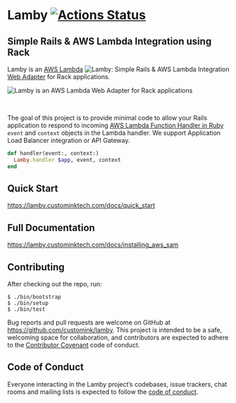 # Lamby [![Actions Status](https://github.com/customink/lamby/workflows/CI/CD/badge.svg)](https://github.com/customink/lamby/actions)

<h2>Simple Rails &amp; AWS Lambda Integration using Rack</h2>

<img src="https://raw.githubusercontent.com/customink/lamby_site/master/app/assets/images/lamby-arch-hero.png" alt="Lamby: Simple Rails & AWS Lambda Integration" align="right" />

Lamby is an [AWS Lambda Web Adapter](https://github.com/awslabs/aws-lambda-web-adapter) for Rack applications.

<img src="https://raw.githubusercontent.com/awslabs/aws-lambda-web-adapter/main/docs/images/lambda-adapter-overview.png" alt="Lamby is an AWS Lambda Web Adapter for Rack applications" />


<p>&nbsp;</p>

The goal of this project is to provide minimal code to allow your Rails application to respond to incoming [AWS Lambda Function Handler in Ruby](https://docs.aws.amazon.com/lambda/latest/dg/ruby-handler.html) `event` and `context` objects in the Lambda handler. We support Application Load Balancer integration or API Gateway.

```ruby
def handler(event:, context:)
  Lamby.handler $app, event, context
end
```

## Quick Start

https://lamby.custominktech.com/docs/quick_start

## Full Documentation

https://lamby.custominktech.com/docs/installing_aws_sam

## Contributing

After checking out the repo, run:

```shell
$ ./bin/bootstrap
$ ./bin/setup
$ ./bin/test
```

Bug reports and pull requests are welcome on GitHub at https://github.com/customink/lamby. This project is intended to be a safe, welcoming space for collaboration, and contributors are expected to adhere to the [Contributor Covenant](http://contributor-covenant.org) code of conduct.

## Code of Conduct

Everyone interacting in the Lamby project’s codebases, issue trackers, chat rooms and mailing lists is expected to follow the [code of conduct](https://github.com/customink/lamby/blob/master/CODE_OF_CONDUCT.md).
